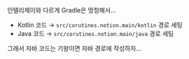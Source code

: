 인텔리제이와 다르게 Gradle은 멍청해서...
- Kotlin 코드 → `src/corutines.notion.main/kotlin` 경로 세팅
- Java 코드 → `src/corutines.notion.main/java` 경로 세팅

그래서 자바 코드는 기왕이면 자바 경로에 작성하자...